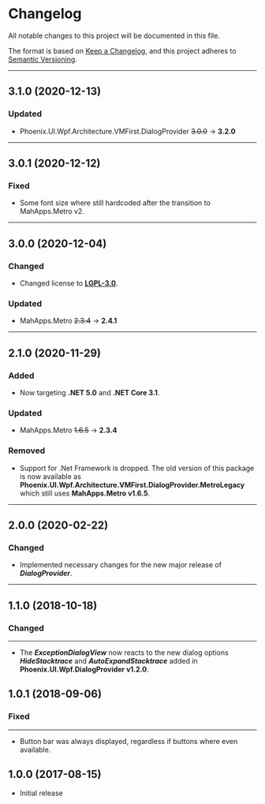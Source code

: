 # Changelog

All notable changes to this project will be documented in this file.

The format is based on [Keep a Changelog](https://keepachangelog.com/en/1.0.0/), and this project adheres to [Semantic Versioning](https://semver.org/spec/v2.0.0.html).
___

## 3.1.0 (2020-12-13)

### Updated

- Phoenix.UI.Wpf.Architecture.VMFirst.DialogProvider ~~3.0.0~~ → **3.2.0**
___

## 3.0.1 (2020-12-12)

### Fixed

- Some font size where still hardcoded after the transition to MahApps.Metro v2.
___

## 3.0.0 (2020-12-04)

### Changed

- Changed license to [**LGPL-3.0**](https://www.gnu.org/licenses/lgpl-3.0.html).

### Updated

- MahApps.Metro ~~2.3.4~~ → **2.4.1**
___

## 2.1.0 (2020-11-29)

### Added

- Now targeting **.NET 5.0** and **.NET Core 3.1**.

### Updated

- MahApps.Metro ~~1.6.5~~ → **2.3.4**

### Removed

- Support for .Net Framework is dropped. The old version of this package is now available as **Phoenix.UI.Wpf.Architecture.VMFirst.DialogProvider.MetroLegacy** which still uses **MahApps.Metro v1.6.5**.
___

## 2.0.0 (2020-02-22)

### Changed

- Implemented necessary changes for the new major release of ***DialogProvider***.
___

## 1.1.0 (2018-10-18)

### Changed
___

- The **_ExceptionDialogView_** now reacts to the new dialog options **_HideStacktrace_** and **_AutoExpandStacktrace_** added in **Phoenix.UI.Wpf.DialogProvider v1.2.0**.

## 1.0.1 (2018-09-06)

### Fixed
___

- Button bar was always displayed, regardless if buttons where even available.

## 1.0.0 (2017-08-15)

- Initial release